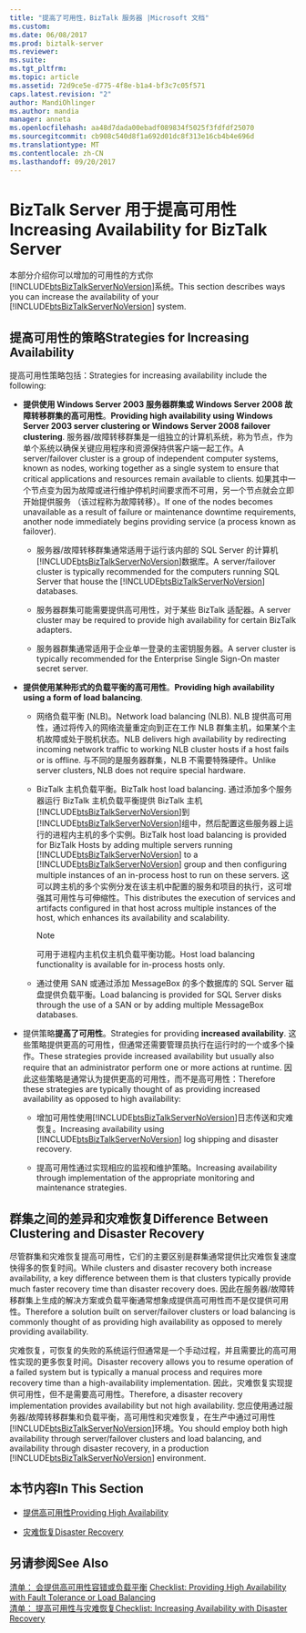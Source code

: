 ```yaml
---
title: "提高了可用性，BizTalk 服务器 |Microsoft 文档"
ms.custom: 
ms.date: 06/08/2017
ms.prod: biztalk-server
ms.reviewer: 
ms.suite: 
ms.tgt_pltfrm: 
ms.topic: article
ms.assetid: 72d9ce5e-d775-4f8e-b1a4-bf3c7c05f571
caps.latest.revision: "2"
author: MandiOhlinger
ms.author: mandia
manager: anneta
ms.openlocfilehash: aa48d7dada00ebadf089834f5025f3fdfdf25070
ms.sourcegitcommit: cb908c540d8f1a692d01dc8f313e16cb4b4e696d
ms.translationtype: MT
ms.contentlocale: zh-CN
ms.lasthandoff: 09/20/2017
---
```

# <a name="increasing-availability-for-biztalk-server"></a><span data-ttu-id="174e5-102">BizTalk Server 用于提高可用性</span><span class="sxs-lookup"><span data-stu-id="174e5-102">Increasing Availability for BizTalk Server</span></span>
<span data-ttu-id="174e5-103">本部分介绍你可以增加的可用性的方式你[!INCLUDE[btsBizTalkServerNoVersion](../includes/btsbiztalkservernoversion-md.md)]系统。</span><span class="sxs-lookup"><span data-stu-id="174e5-103">This section describes ways you can increase the availability of your [!INCLUDE[btsBizTalkServerNoVersion](../includes/btsbiztalkservernoversion-md.md)] system.</span></span>  
  
## <a name="strategies-for-increasing-availability"></a><span data-ttu-id="174e5-104">提高可用性的策略</span><span class="sxs-lookup"><span data-stu-id="174e5-104">Strategies for Increasing Availability</span></span>  
 <span data-ttu-id="174e5-105">提高可用性策略包括：</span><span class="sxs-lookup"><span data-stu-id="174e5-105">Strategies for increasing availability include the following:</span></span>  
  
-   <span data-ttu-id="174e5-106">**提供使用 Windows Server 2003 服务器群集或 Windows Server 2008 故障转移群集的高可用性**。</span><span class="sxs-lookup"><span data-stu-id="174e5-106">**Providing high availability using Windows Server 2003 server clustering or Windows Server 2008 failover clustering**.</span></span> <span data-ttu-id="174e5-107">服务器/故障转移群集是一组独立的计算机系统，称为节点，作为单个系统以确保关键应用程序和资源保持供客户端一起工作。</span><span class="sxs-lookup"><span data-stu-id="174e5-107">A server/failover cluster is a group of independent computer systems, known as nodes, working together as a single system to ensure that critical applications and resources remain available to clients.</span></span> <span data-ttu-id="174e5-108">如果其中一个节点变为因为故障或进行维护停机时间要求而不可用，另一个节点就会立即开始提供服务 （该过程称为故障转移）。</span><span class="sxs-lookup"><span data-stu-id="174e5-108">If one of the nodes becomes unavailable as a result of failure or maintenance downtime requirements, another node immediately begins providing service (a process known as failover).</span></span>  
  
    -   <span data-ttu-id="174e5-109">服务器/故障转移群集通常适用于运行该内部的 SQL Server 的计算机[!INCLUDE[btsBizTalkServerNoVersion](../includes/btsbiztalkservernoversion-md.md)]数据库。</span><span class="sxs-lookup"><span data-stu-id="174e5-109">A server/failover cluster is typically recommended for the computers running SQL Server that house the [!INCLUDE[btsBizTalkServerNoVersion](../includes/btsbiztalkservernoversion-md.md)] databases.</span></span>  
  
    -   <span data-ttu-id="174e5-110">服务器群集可能需要提供高可用性，对于某些 BizTalk 适配器。</span><span class="sxs-lookup"><span data-stu-id="174e5-110">A server cluster may be required to provide high availability for certain BizTalk adapters.</span></span>  
  
    -   <span data-ttu-id="174e5-111">服务器群集通常适用于企业单一登录的主密钥服务器。</span><span class="sxs-lookup"><span data-stu-id="174e5-111">A server cluster is typically recommended for the Enterprise Single Sign-On master secret server.</span></span>  
  
-   <span data-ttu-id="174e5-112">**提供使用某种形式的负载平衡的高可用性**。</span><span class="sxs-lookup"><span data-stu-id="174e5-112">**Providing high availability using a form of load balancing**.</span></span>  
  
    -   <span data-ttu-id="174e5-113">网络负载平衡 (NLB)。</span><span class="sxs-lookup"><span data-stu-id="174e5-113">Network load balancing (NLB).</span></span> <span data-ttu-id="174e5-114">NLB 提供高可用性，通过将传入的网络流量重定向到正在工作 NLB 群集主机，如果某个主机故障或处于脱机状态。</span><span class="sxs-lookup"><span data-stu-id="174e5-114">NLB delivers high availability by redirecting incoming network traffic to working NLB cluster hosts if a host fails or is offline.</span></span> <span data-ttu-id="174e5-115">与不同的是服务器群集，NLB 不需要特殊硬件。</span><span class="sxs-lookup"><span data-stu-id="174e5-115">Unlike server clusters, NLB does not require special hardware.</span></span>  
  
    -   <span data-ttu-id="174e5-116">BizTalk 主机负载平衡。</span><span class="sxs-lookup"><span data-stu-id="174e5-116">BizTalk host load balancing.</span></span> <span data-ttu-id="174e5-117">通过添加多个服务器运行 BizTalk 主机负载平衡提供 BizTalk 主机[!INCLUDE[btsBizTalkServerNoVersion](../includes/btsbiztalkservernoversion-md.md)]到[!INCLUDE[btsBizTalkServerNoVersion](../includes/btsbiztalkservernoversion-md.md)]组中，然后配置这些服务器上运行的进程内主机的多个实例。</span><span class="sxs-lookup"><span data-stu-id="174e5-117">BizTalk host load balancing is provided for BizTalk Hosts by adding multiple servers running [!INCLUDE[btsBizTalkServerNoVersion](../includes/btsbiztalkservernoversion-md.md)] to a [!INCLUDE[btsBizTalkServerNoVersion](../includes/btsbiztalkservernoversion-md.md)] group and then configuring multiple instances of an in-process host to run on these servers.</span></span> <span data-ttu-id="174e5-118">这可以跨主机的多个实例分发在该主机中配置的服务和项目的执行，这可增强其可用性与可伸缩性。</span><span class="sxs-lookup"><span data-stu-id="174e5-118">This distributes the execution of services and artifacts configured in that host across multiple instances of the host, which enhances its availability and scalability.</span></span>  
  
        > [!NOTE]  
        >  <span data-ttu-id="174e5-119">可用于进程内主机仅主机负载平衡功能。</span><span class="sxs-lookup"><span data-stu-id="174e5-119">Host load balancing functionality is available for in-process hosts only.</span></span>  
  
    -   <span data-ttu-id="174e5-120">通过使用 SAN 或通过添加 MessageBox 的多个数据库的 SQL Server 磁盘提供负载平衡。</span><span class="sxs-lookup"><span data-stu-id="174e5-120">Load balancing is provided for SQL Server disks through the use of a SAN or by adding multiple MessageBox databases.</span></span>  
  
-   <span data-ttu-id="174e5-121">提供策略**提高了可用性**。</span><span class="sxs-lookup"><span data-stu-id="174e5-121">Strategies for providing **increased availability**.</span></span> <span data-ttu-id="174e5-122">这些策略提供更高的可用性，但通常还需要管理员执行在运行时的一个或多个操作。</span><span class="sxs-lookup"><span data-stu-id="174e5-122">These strategies provide increased availability but usually also require that an administrator perform one or more actions at runtime.</span></span> <span data-ttu-id="174e5-123">因此这些策略是通常认为提供更高的可用性，而不是高可用性：</span><span class="sxs-lookup"><span data-stu-id="174e5-123">Therefore these strategies are typically thought of as providing increased availability as opposed to high availability:</span></span>  
  
    -   <span data-ttu-id="174e5-124">增加可用性使用[!INCLUDE[btsBizTalkServerNoVersion](../includes/btsbiztalkservernoversion-md.md)]日志传送和灾难恢复。</span><span class="sxs-lookup"><span data-stu-id="174e5-124">Increasing availability using [!INCLUDE[btsBizTalkServerNoVersion](../includes/btsbiztalkservernoversion-md.md)] log shipping and disaster recovery.</span></span>  
  
    -   <span data-ttu-id="174e5-125">提高可用性通过实现相应的监视和维护策略。</span><span class="sxs-lookup"><span data-stu-id="174e5-125">Increasing availability through implementation of the appropriate monitoring and maintenance strategies.</span></span>  
  
## <a name="difference-between-clustering-and-disaster-recovery"></a><span data-ttu-id="174e5-126">群集之间的差异和灾难恢复</span><span class="sxs-lookup"><span data-stu-id="174e5-126">Difference Between Clustering and Disaster Recovery</span></span>  
 <span data-ttu-id="174e5-127">尽管群集和灾难恢复提高可用性，它们的主要区别是群集通常提供比灾难恢复速度快得多的恢复时间。</span><span class="sxs-lookup"><span data-stu-id="174e5-127">While clusters and disaster recovery both increase availability, a key difference between them is that clusters typically provide much faster recovery time than disaster recovery does.</span></span> <span data-ttu-id="174e5-128">因此在服务器/故障转移群集上生成的解决方案或负载平衡通常想象成提供高可用性而不是仅提供可用性。</span><span class="sxs-lookup"><span data-stu-id="174e5-128">Therefore a solution built on server/failover clusters or load balancing is commonly thought of as providing high availability as opposed to merely providing availability.</span></span>  
  
 <span data-ttu-id="174e5-129">灾难恢复，可恢复的失败的系统运行但通常是一个手动过程，并且需要比的高可用性实现的更多恢复时间。</span><span class="sxs-lookup"><span data-stu-id="174e5-129">Disaster recovery allows you to resume operation of a failed system but is typically a manual process and requires more recovery time than a high-availability implementation.</span></span> <span data-ttu-id="174e5-130">因此，灾难恢复实现提供可用性，但不是需要高可用性。</span><span class="sxs-lookup"><span data-stu-id="174e5-130">Therefore, a disaster recovery implementation provides availability but not high availability.</span></span> <span data-ttu-id="174e5-131">您应使用通过服务器/故障转移群集和负载平衡，高可用性和灾难恢复，在生产中通过可用性[!INCLUDE[btsBizTalkServerNoVersion](../includes/btsbiztalkservernoversion-md.md)]环境。</span><span class="sxs-lookup"><span data-stu-id="174e5-131">You should employ both high availability through server/failover clusters and load balancing, and availability through disaster recovery, in a production [!INCLUDE[btsBizTalkServerNoVersion](../includes/btsbiztalkservernoversion-md.md)] environment.</span></span>  
  
## <a name="in-this-section"></a><span data-ttu-id="174e5-132">本节内容</span><span class="sxs-lookup"><span data-stu-id="174e5-132">In This Section</span></span>  
  
-   [<span data-ttu-id="174e5-133">提供高可用性</span><span class="sxs-lookup"><span data-stu-id="174e5-133">Providing High Availability</span></span>](../technical-guides/providing-high-availability.md)  
  
-   [<span data-ttu-id="174e5-134">灾难恢复</span><span class="sxs-lookup"><span data-stu-id="174e5-134">Disaster Recovery</span></span>](../technical-guides/disaster-recovery.md)  
  
## <a name="see-also"></a><span data-ttu-id="174e5-135">另请参阅</span><span class="sxs-lookup"><span data-stu-id="174e5-135">See Also</span></span>  
 <span data-ttu-id="174e5-136">[清单： 会提供高可用性容错或负载平衡](../technical-guides/checklist-providing-high-availability-with-fault-tolerance-or-load-balancing.md) </span><span class="sxs-lookup"><span data-stu-id="174e5-136">[Checklist: Providing High Availability with Fault Tolerance or Load Balancing](../technical-guides/checklist-providing-high-availability-with-fault-tolerance-or-load-balancing.md) </span></span>  
 [<span data-ttu-id="174e5-137">清单： 提高可用性与灾难恢复</span><span class="sxs-lookup"><span data-stu-id="174e5-137">Checklist: Increasing Availability with Disaster Recovery</span></span>](../technical-guides/checklist-increasing-availability-with-disaster-recovery.md)